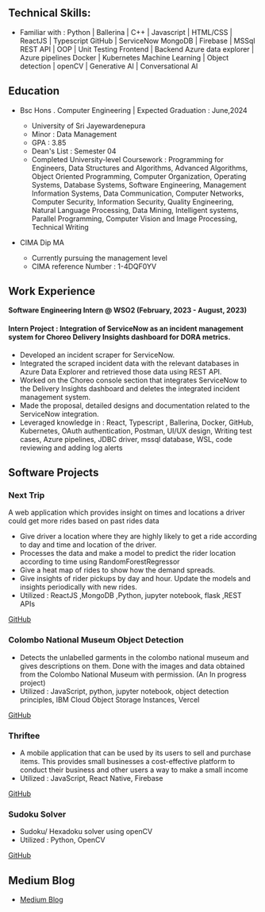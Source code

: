 ## Technical Skills:

- Familiar with :
  Python | Ballerina | C++ | Javascript | HTML/CSS | ReactJS | Typescript
  GitHub | ServiceNow
  MongoDB | Firebase | MSSql
  REST API | OOP | Unit Testing
  Frontend | Backend
  Azure data explorer | Azure pipelines
  Docker | Kubernetes
  Machine Learning | Object detection | openCV | Generative AI | Conversational AI

## Education

- Bsc Hons . Computer Engineering | Expected Graduation : June,2024

  - University of Sri Jayewardenepura
  - Minor : Data Management
  - GPA : 3.85
  - Dean's List : Semester 04
  - Completed University-level Coursework : Programming for Engineers, Data Structures and Algorithms, Advanced Algorithms, Object Oriented Programming, Computer Organization, Operating Systems, Database Systems, Software Engineering, Management Information Systems, Data Communication, Computer Networks, Computer Security, Information Security, Quality Engineering, Natural Language Processing, Data Mining, Intelligent systems, Parallel Programming, Computer Vision and Image Processing, Technical Writing

- CIMA Dip MA
  - Currently pursuing the management level
  - CIMA reference Number : 1-4DQF0YV

## Work Experience

**Software Engineering Intern @ WSO2 (February, 2023 - August, 2023)**

#### Intern Project : Integration of ServiceNow as an incident management system for Choreo Delivery Insights dashboard for DORA metrics.

- Developed an incident scraper for ServiceNow.
- Integrated the scraped incident data with the relevant databases in Azure Data Explorer and retrieved those data using REST API.
- Worked on the Choreo console section that integrates ServiceNow to the Delivery Insights dashboard and deletes the integrated incident management system.
- Made the proposal, detailed designs and documentation related to the ServiceNow integration.
- Leveraged knowledge in : React, Typescript , Ballerina, Docker, GitHub, Kubernetes, OAuth authentication, Postman, UI/UX design, Writing test cases, Azure pipelines, JDBC driver, mssql database, WSL, code reviewing and adding log alerts

## Software Projects

### Next Trip

A web application which provides insight on times and locations a driver could get more rides based on past rides data

- Give driver a location where they are highly likely to get a ride according to day and time and location of the driver.
- Processes the data and make a model to predict the rider location according to time using RandomForestRegressor
- Give a heat map of rides to show how the demand spreads.
- Give insights of rider pickups by day and hour.
  Update the models and insights periodically with new rides.
- Utilized : ReactJS ,MongoDB ,Python, jupyter notebook, flask ,REST APIs

[GitHub](https://github.com/ChamaliVishmani/Next-Trip)

### Colombo National Museum Object Detection

- Detects the unlabelled garments in the colombo national museum and gives descriptions on them. Done with the images and data obtained from the Colombo National Museum with permission. (An In progress project)
- Utilized : JavaScript, python, jupyter notebook, object detection principles, IBM Cloud Object Storage Instances, Vercel

[GitHub](https://github.com/ChamaliVishmani/museum-scanner)

<!-- ![Museum](/assets/imgs/museum.jpg) -->

### Thriftee

- A mobile application that can be used by its users to sell and purchase items. This provides small businesses a cost-effective platform to conduct their business and other users a way to make a small income
- Utilized : JavaScript, React Native, Firebase

[GitHub](https://github.com/ChamaliVishmani/museum-scanner)

### Sudoku Solver

- Sudoku/ Hexadoku solver using openCV
- Utilized : Python, OpenCV

[GitHub](https://github.com/ChamaliVishmani/Sudoku_Solver)

## Medium Blog

- [Medium Blog](https://medium.com/@chamali_vishmani)
